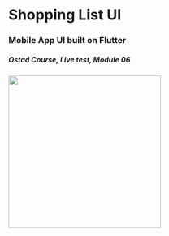 # Shopping List UI

### Mobile App UI built on Flutter
##### Ostad Course, Live test, Module 06

<img src="https://github.com/nbakh16/shopping_list_ui/assets/38786346/f6ca7a28-1bcf-46b8-a6bd-2693d98fe3ce" width="300" />
